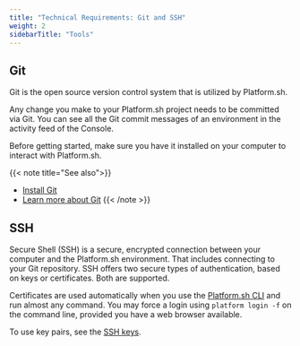 ```yaml
---
title: "Technical Requirements: Git and SSH"
weight: 2
sidebarTitle: "Tools"
---
```


## Git

Git is the open source version control system that is utilized by Platform.sh.

Any change you make to your Platform.sh project needs to be committed via Git. You can see all the Git commit messages of an environment in the activity feed of the Console.

Before getting started, make sure you have it installed on your computer to interact with Platform.sh.

{{< note title="See also">}}
* [Install Git](https://docs.github.com/en/get-started/quickstart/set-up-git)
* [Learn more about Git](https://git-scm.com/)
{{< /note >}}

## SSH

Secure Shell (SSH) is a secure, encrypted connection between your computer and the Platform.sh environment.
That includes connecting to your Git repository.
SSH offers two secure types of authentication, based on keys or certificates.
Both are supported.

Certificates are used automatically when you use the [Platform.sh CLI](../administration/cli/_index.md) and run almost any command.
You may force a login using `platform login -f` on the command line, provided you have a web browser available.

To use key pairs, see the [SSH keys](./ssh/ssh-keys.md).

